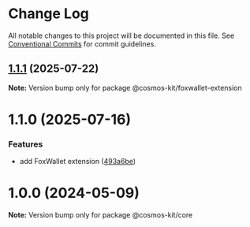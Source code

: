 # Change Log

All notable changes to this project will be documented in this file.
See [Conventional Commits](https://conventionalcommits.org) for commit guidelines.

## [1.1.1](https://github.com/cosmology-tech/cosmos-kit/compare/@cosmos-kit/foxwallet-extension@1.1.0...@cosmos-kit/foxwallet-extension@1.1.1) (2025-07-22)

**Note:** Version bump only for package @cosmos-kit/foxwallet-extension





# 1.1.0 (2025-07-16)


### Features

* add FoxWallet extension ([493a6be](https://github.com/cosmology-tech/cosmos-kit/commit/493a6bed6fc057fca233c6311882cb5ce1cd3f45))





# 1.0.0 (2024-05-09)

**Note:** Version bump only for package @cosmos-kit/core
